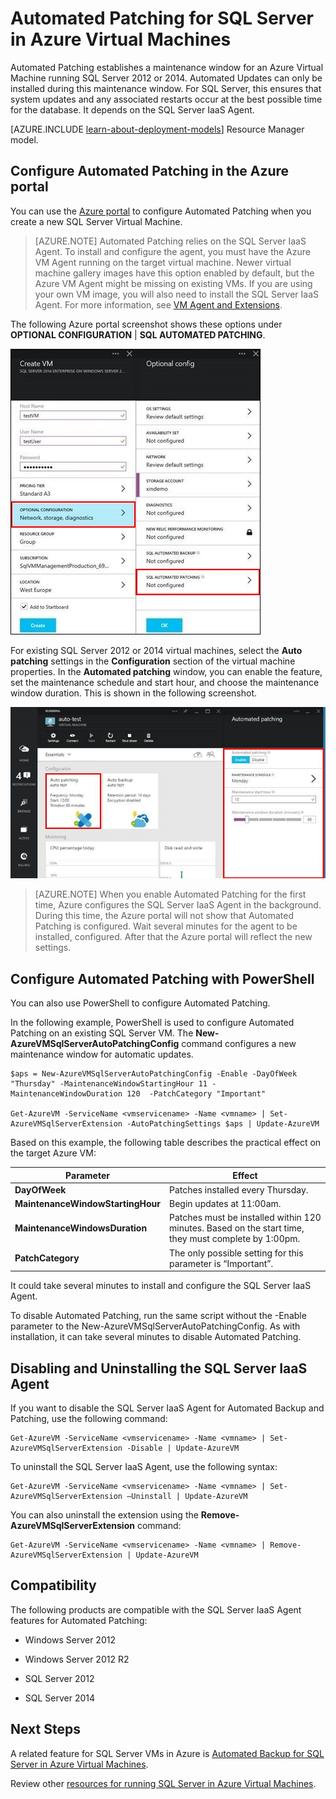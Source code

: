 <properties
	pageTitle="Automated SQL Server Patching in VMs | Microsoft Azure"
	description="Explains the Automated Patching feature for SQL Server Virtual Machines running in Azure."
	services="virtual-machines"
	documentationCenter="na"
	authors="rothja"
	manager="jeffreyg"
	editor="monicar"
	tags="azure-resource-manager" />
<tags
	ms.service="virtual-machines"
	ms.devlang="na"
	ms.topic="article"
	ms.tgt_pltfrm="vm-windows-sql-server"
	ms.workload="infrastructure-services"
	ms.date="11/12/2015"
	ms.author="jroth" />

# Automated Patching for SQL Server in Azure Virtual Machines

Automated Patching establishes a maintenance window for an Azure Virtual Machine running SQL Server 2012 or 2014. Automated Updates can only be installed during this maintenance window. For SQL Server, this ensures that system updates and any associated restarts occur at the best possible time for the database. It depends on the SQL Server IaaS Agent.

[AZURE.INCLUDE [learn-about-deployment-models](../../includes/learn-about-deployment-models-classic-include.md)] Resource Manager model.

## Configure Automated Patching in the Azure portal

You can use the [Azure portal](http://go.microsoft.com/fwlink/?LinkID=525040&clcid=0x409) to configure Automated Patching when you create a new SQL Server Virtual Machine. 

>[AZURE.NOTE] Automated Patching relies on the SQL Server IaaS Agent. To install and configure the agent, you must have the Azure VM Agent running on the target virtual machine. Newer virtual machine gallery images have this option enabled by default, but the Azure VM Agent might be missing on existing VMs. If you are using your own VM image, you will also need to install the SQL Server IaaS Agent. For more information, see [VM Agent and Extensions](http://azure.microsoft.com/blog/2014/04/15/vm-agent-and-extensions-part-2/).

The following Azure portal screenshot shows these options under **OPTIONAL CONFIGURATION** | **SQL AUTOMATED PATCHING**.

![SQL Automatic Patching in Azure portal](./media/virtual-machines-sql-server-automated-patching/IC778484.jpg)

For existing SQL Server 2012 or 2014 virtual machines, select the **Auto patching** settings in the **Configuration** section of the virtual machine properties. In the **Automated patching** window, you can enable the feature, set the maintenance schedule and start hour, and choose the maintenance window duration. This is shown in the following screenshot.

![Automated Patching Configuration in Azure portal](./media/virtual-machines-sql-server-automated-patching/IC792132.jpg)

>[AZURE.NOTE] When you enable Automated Patching for the first time, Azure configures the SQL Server IaaS Agent in the background. During this time, the Azure portal will not show that Automated Patching is configured. Wait several minutes for the agent to be installed, configured. After that the Azure portal will reflect the new settings.

## Configure Automated Patching with PowerShell

You can also use PowerShell to configure Automated Patching.

In the following example, PowerShell is used to configure Automated Patching on an existing SQL Server VM. The **New-AzureVMSqlServerAutoPatchingConfig** command configures a new maintenance window for automatic updates.

    $aps = New-AzureVMSqlServerAutoPatchingConfig -Enable -DayOfWeek "Thursday" -MaintenanceWindowStartingHour 11 -MaintenanceWindowDuration 120  -PatchCategory "Important"

    Get-AzureVM -ServiceName <vmservicename> -Name <vmname> | Set-AzureVMSqlServerExtension -AutoPatchingSettings $aps | Update-AzureVM

Based on this example, the following table describes the practical effect on the target Azure VM:

|Parameter|Effect|
|---|---|
|**DayOfWeek**|Patches installed every Thursday.|
|**MaintenanceWindowStartingHour**|Begin updates at 11:00am.|
|**MaintenanceWindowsDuration**|Patches must be installed within 120 minutes. Based on the start time, they must complete by 1:00pm.|
|**PatchCategory**|The only possible setting for this parameter is “Important”.|

It could take several minutes to install and configure the SQL Server IaaS Agent.

To disable Automated Patching, run the same script without the -Enable parameter to the New-AzureVMSqlServerAutoPatchingConfig. As with installation, it can take several minutes to disable Automated Patching.

## Disabling and Uninstalling the SQL Server IaaS Agent

If you want to disable the SQL Server IaaS Agent for Automated Backup and Patching, use the following command:

    Get-AzureVM -ServiceName <vmservicename> -Name <vmname> | Set-AzureVMSqlServerExtension -Disable | Update-AzureVM

To uninstall the SQL Server IaaS Agent, use the following syntax:

    Get-AzureVM -ServiceName <vmservicename> -Name <vmname> | Set-AzureVMSqlServerExtension –Uninstall | Update-AzureVM

You can also uninstall the extension using the **Remove-AzureVMSqlServerExtension** command:

    Get-AzureVM -ServiceName <vmservicename> -Name <vmname> | Remove-AzureVMSqlServerExtension | Update-AzureVM

## Compatibility

The following products are compatible with the SQL Server IaaS Agent features for Automated Patching:

- Windows Server 2012

- Windows Server 2012 R2

- SQL Server 2012

- SQL Server 2014

## Next Steps

A related feature for SQL Server VMs in Azure is [Automated Backup for SQL Server in Azure Virtual Machines](virtual-machines-sql-server-automated-backup.md).

Review other [resources for running SQL Server in Azure Virtual Machines](virtual-machines-sql-server-infrastructure-services.md).
